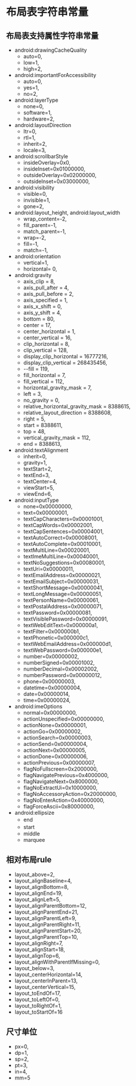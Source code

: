 # 布局表字符串常量
## 布局表支持属性字符串常量
* android:drawingCacheQuality
    * auto=0,
    * low=1,
    * high=2,
* android:importantForAccessibility
    * auto=0,
    * yes=1,
    * no=2,
* android:layerType
    * none=0,
    * software=1,
    * hardware=2,
* android:layoutDirection
    * ltr=0,
    * rtl=1,
    * inherit=2,
    * locale=3,
* android:scrollbarStyle
    * insideOverlay=0x0,
    * insideInset=0x01000000,
    * outsideOverlay=0x02000000,
    * outsideInset=0x03000000,
* android:visibility
    * visible=0,
    * invisible=1,
    * gone=2,
* android:layout_height, android:layout_width
    * wrap_content=-2,
    * fill_parent=-1,
    * match_parent=-1,
    * wrap=-2,
    * fill=-1,
    * match=-1,
* android:orientation
    * vertical=1,
    * horizontal= 0,
* android:gravity
    * axis_clip = 8,
    * axis_pull_after = 4,
    * axis_pull_before = 2,
    * axis_specified = 1,
    * axis_x_shift = 0,
    * axis_y_shift = 4,
    * bottom = 80,
    * center = 17,
    * center_horizontal = 1,
    * center_vertical = 16,
    * clip_horizontal = 8,
    * clip_vertical = 128,
    * display_clip_horizontal = 16777216,
    * display_clip_vertical = 268435456,
    * --fill = 119,
    * fill_horizontal = 7,
    * fill_vertical = 112,
    * horizontal_gravity_mask = 7,
    * left = 3,
    * no_gravity = 0,
    * relative_horizontal_gravity_mask = 8388615,
    * relative_layout_direction = 8388608,
    * right = 5,
    * start = 8388611,
    * top = 48,
    * vertical_gravity_mask = 112,
    * end = 8388613,
* android:textAlignment
    * inherit=0,
    * gravity=1,
    * textStart=2,
    * textEnd=3,
    * textCenter=4,
    * viewStart=5,
    * viewEnd=6,
* android:inputType
    * none=0x00000000,
    * text=0x00000001,
    * textCapCharacters=0x00001001,
    * textCapWords=0x00002001,
    * textCapSentences=0x00004001,
    * textAutoCorrect=0x00008001,
    * textAutoComplete=0x00010001,
    * textMultiLine=0x00020001,
    * textImeMultiLine=0x00040001,
    * textNoSuggestions=0x00080001,
    * textUri=0x00000011,
    * textEmailAddress=0x00000021,
    * textEmailSubject=0x00000031,
    * textShortMessage=0x00000041,
    * textLongMessage=0x00000051,
    * textPersonName=0x00000061,
    * textPostalAddress=0x00000071,
    * textPassword=0x00000081,
    * textVisiblePassword=0x00000091,
    * textWebEditText=0x000000a1,
    * textFilter=0x000000b1,
    * textPhonetic=0x000000c1,
    * textWebEmailAddress=0x000000d1,
    * textWebPassword=0x000000e1,
    * number=0x00000002,
    * numberSigned=0x00001002,
    * numberDecimal=0x00002002,
    * numberPassword=0x00000012,
    * phone=0x00000003,
    * datetime=0x00000004,
    * date=0x00000014,
    * time=0x00000024,
* android:imeOptions
    * normal=0x00000000,
    * actionUnspecified=0x00000000,
    * actionNone=0x00000001,
    * actionGo=0x00000002,
    * actionSearch=0x00000003,
    * actionSend=0x00000004,
    * actionNext=0x00000005,
    * actionDone=0x00000006,
    * actionPrevious=0x00000007,
    * flagNoFullscreen=0x2000000,
    * flagNavigatePrevious=0x4000000,
    * flagNavigateNext=0x8000000,
    * flagNoExtractUi=0x10000000,
    * flagNoAccessoryAction=0x20000000,
    * flagNoEnterAction=0x40000000,
    * flagForceAscii=0x80000000,
* android:ellipsize
    * end　　
    * start 　　
    * middle
    * marquee

## 相对布局rule
* layout_above=2,
* layout_alignBaseline=4,
* layout_alignBottom=8,
* layout_alignEnd=19,
* layout_alignLeft=5,
* layout_alignParentBottom=12,
* layout_alignParentEnd=21,
* layout_alignParentLeft=9,
* layout_alignParentRight=11,
* layout_alignParentStart=20,
* layout_alignParentTop=10,
* layout_alignRight=7,
* layout_alignStart=18,
* layout_alignTop=6,
* layout_alignWithParentIfMissing=0,
* layout_below=3,
* layout_centerHorizontal=14,
* layout_centerInParent=13,
* layout_centerVertical=15,
* layout_toEndOf=17,
* layout_toLeftOf=0,
* layout_toRightOf=1,
* layout_toStartOf=16



## 尺寸单位
* px=0,
* dp=1,
* sp=2,
* pt=3,
* in=4,
* mm=5

